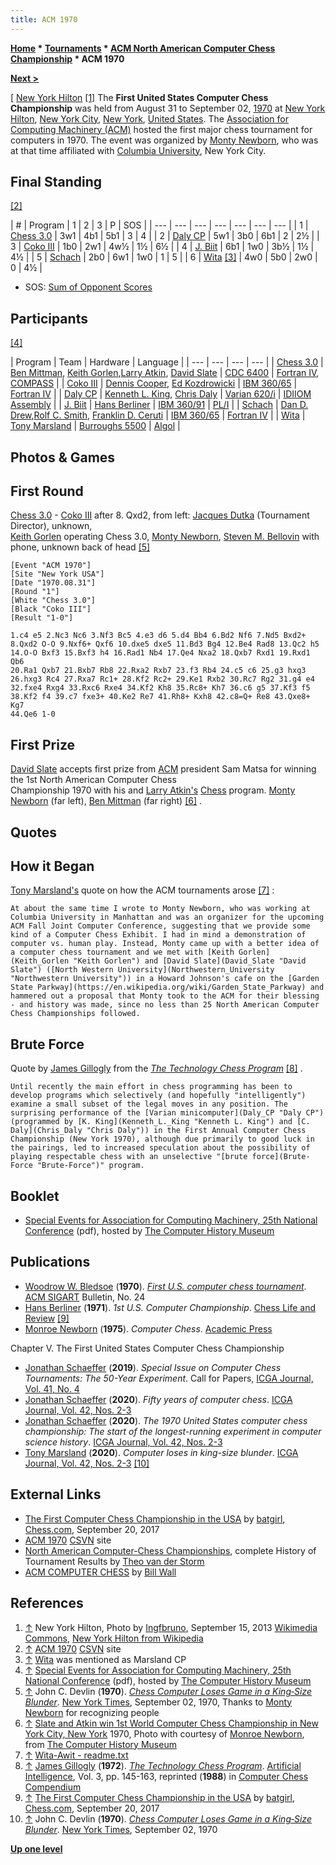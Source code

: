 ```yaml
---
title: ACM 1970
---
```

**[Home](Home "Home") * [Tournaments](Tournaments_and_Matches "Tournaments and Matches") * [ACM North American Computer Chess Championship](ACM_North_American_Computer_Chess_Championship "ACM North American Computer Chess Championship") * ACM 1970**

**[Next >](ACM_1971 "ACM 1971")**

\[ [New York Hilton](https://en.wikipedia.org/wiki/New_York_Hilton_Midtown) <a id="cite-note-1" href="#cite-ref-1">[1]</a>
The **First United States Computer Chess Championship** was held from August 31 to September 02, [1970](Timeline#1970 "Timeline") at [New York Hilton](https://en.wikipedia.org/wiki/New_York_Hilton_Midtown), [New York City](https://en.wikipedia.org/wiki/New_York_City), [New York](https://en.wikipedia.org/wiki/New_York), [United States](https://en.wikipedia.org/wiki/United_States). The [Association for Computing Machinery (ACM)](ACM "ACM") hosted the first major chess tournament for computers in 1970. The event was organized by [Monty Newborn](Monroe_Newborn "Monroe Newborn"), who was at that time affiliated with [Columbia University](Columbia_University "Columbia University"), New York City.

## Final Standing

<a id="cite-note-2" href="#cite-ref-2">[2]</a>

|  #
|  Program
|  1
|  2
|  3
|  P
|  SOS
|
| --- | --- | --- | --- | --- | --- | --- |
|  1
| [Chess 3.0](</Chess_(Program)> "Chess (Program)") |  3w1
|  4b1
|  5b1
|  3
|  4
|
|  2
| [Daly CP](Daly_CP "Daly CP") |  5w1
|  3b0
|  6b1
|  2
|  2½
|
|  3
| [Coko III](Coko "Coko") |  1b0
|  2w1
|  4w½
|  1½
|  6½
|
|  4
| [J. Biit](J._Biit "J. Biit") |  6b1
|  1w0
|  3b½
|  1½
|  4½
|
|  5
| [Schach](</Schach_(US)> "Schach (US)") |  2b0
|  6w1
|  1w0
|  1
|  5
|
|  6
| [Wita](Awit "Awit") <a id="cite-note-3" href="#cite-ref-3">[3]</a> |  4w0
|  5b0
|  2w0
|  0
|  4½
|

- SOS: [Sum of Opponent Scores](https://en.wikipedia.org/wiki/Buchholz_system)

## Participants

<a id="cite-note-4" href="#cite-ref-4">[4]</a>

|  Program
|  Team
|  Hardware
|  Language
|
| --- | --- | --- | --- |
| [Chess 3.0](</Chess_(Program)> "Chess (Program)") | [Ben Mittman](Ben_Mittman "Ben Mittman"), [Keith Gorlen](Keith_Gorlen "Keith Gorlen"),[Larry Atkin](Larry_Atkin "Larry Atkin"), [David Slate](David_Slate "David Slate") | [CDC 6400](CDC_6600 "CDC 6600") | [Fortran IV](Fortran "Fortran"), [COMPASS](Assembly "Assembly") |
| [Coko III](Coko "Coko") | [Dennis Cooper](Dennis_Cooper "Dennis Cooper"), [Ed Kozdrowicki](Ed_Kozdrowicki "Ed Kozdrowicki") | [IBM 360/65](IBM_360 "IBM 360") | [Fortran IV](Fortran "Fortran") |
| [Daly CP](Daly_CP "Daly CP") | [Kenneth L. King](Kenneth_L._King "Kenneth L. King"), [Chris Daly](Chris_Daly "Chris Daly") | [Varian 620/i](https://en.wikipedia.org/wiki/Varian_Data_Machines) | [IDIIOM](Kenneth_L._King#IDIIOM "Kenneth L. King") [Assembly](Assembly "Assembly") |
| [J. Biit](J._Biit "J. Biit") | [Hans Berliner](Hans_Berliner "Hans Berliner") | [IBM 360/91](IBM_360 "IBM 360") | [PL/I](index.php?title=PL_1&action=edit&redlink=1 "PL 1 (page does not exist)") |
| [Schach](</Schach_(US)> "Schach (US)") | [Dan D. Drew](Dan_D._Drew "Dan D. Drew"),[Rolf C. Smith](Rolf_C._Smith "Rolf C. Smith"), [Franklin D. Ceruti](Franklin_D._Ceruti "Franklin D. Ceruti") | [IBM 360/65](IBM_360 "IBM 360") | [Fortran IV](Fortran "Fortran") |
| [Wita](Awit "Awit") | [Tony Marsland](Tony_Marsland "Tony Marsland") | [Burroughs 5500](Burroughs_B-5500 "Burroughs B-5500") | [Algol](Algol "Algol") |

## Photos & Games

## First Round

[](File:ACM1970.JPG)
[Chess 3.0](</Chess_(Program)> "Chess (Program)") - [Coko III](Coko "Coko") after 8. Qxd2, from left: [Jacques Dutka](Jacques_Dutka "Jacques Dutka") (Tournament Director), unknown,\
[Keith Gorlen](Keith_Gorlen "Keith Gorlen") operating Chess 3.0, [Monty Newborn](Monroe_Newborn "Monroe Newborn"), [Steven M. Bellovin](Steven_M._Bellovin "Steven M. Bellovin") with phone, unknown back of head <a id="cite-note-5" href="#cite-ref-5">[5]</a>

```
[Event "ACM 1970"]
[Site "New York USA"]
[Date "1970.08.31"]
[Round "1"]
[White "Chess 3.0"]
[Black "Coko III"]
[Result "1-0"]

1.c4 e5 2.Nc3 Nc6 3.Nf3 Bc5 4.e3 d6 5.d4 Bb4 6.Bd2 Nf6 7.Nd5 Bxd2+
8.Qxd2 O-O 9.Nxf6+ Qxf6 10.dxe5 dxe5 11.Bd3 Bg4 12.Be4 Rad8 13.Qc2 h5
14.O-O Bxf3 15.Bxf3 h4 16.Rad1 Nb4 17.Qe4 Nxa2 18.Qxb7 Rxd1 19.Rxd1 Qb6
20.Ra1 Qxb7 21.Bxb7 Rb8 22.Rxa2 Rxb7 23.f3 Rb4 24.c5 c6 25.g3 hxg3
26.hxg3 Rc4 27.Rxa7 Rc1+ 28.Kf2 Rc2+ 29.Ke1 Rxb2 30.Rc7 Rg2 31.g4 e4
32.fxe4 Rxg4 33.Rxc6 Rxe4 34.Kf2 Kh8 35.Rc8+ Kh7 36.c6 g5 37.Kf3 f5
38.Kf2 f4 39.c7 fxe3+ 40.Ke2 Re7 41.Rh8+ Kxh8 42.c8=Q+ Re8 43.Qxe8+ Kg7
44.Qe6 1-0

```

## First Prize

[](http://www.computerhistory.org/chess/full_record.php?iid=stl-430b9bbda1178)
[David Slate](David_Slate "David Slate") accepts first prize from [ACM](ACM "ACM") president Sam Matsa for winning the 1st North American Computer Chess\
Championship 1970 with his and [Larry Atkin's](Larry_Atkin "Larry Atkin") [Chess](</Chess_(Program)> "Chess (Program)") program. [Monty Newborn](Monroe_Newborn "Monroe Newborn") (far left), [Ben Mittman](Ben_Mittman "Ben Mittman") (far right) <a id="cite-note-6" href="#cite-ref-6">[6]</a> .

## Quotes

## How it Began

[Tony Marsland's](Tony_Marsland "Tony Marsland") quote on how the ACM tournaments arose <a id="cite-note-7" href="#cite-ref-7">[7]</a> :

```
At about the same time I wrote to Monty Newborn, who was working at Columbia University in Manhattan and was an organizer for the upcoming ACM Fall Joint Computer Conference, suggesting that we provide some kind of a Computer Chess Exhibit. I had in mind a demonstration of computer vs. human play. Instead, Monty came up with a better idea of a computer chess tournament and we met with [Keith Gorlen](Keith_Gorlen "Keith Gorlen") and [David Slate](David_Slate "David Slate") ([North Western University](Northwestern_University "Northwestern University")) in a Howard Johnson's cafe on the [Garden State Parkway](https://en.wikipedia.org/wiki/Garden_State_Parkway) and hammered out a proposal that Monty took to the ACM for their blessing - and history was made, since no less than 25 North American Computer Chess Championships followed. 

```

## Brute Force

Quote by [James Gillogly](James_Gillogly "James Gillogly") from the *[The Technology Chess Program](Tech "Tech")* <a id="cite-note-8" href="#cite-ref-8">[8]</a> .

```
Until recently the main effort in chess programming has been to develop programs which selectively (and hopefully "intelligently") examine a small subset of the legal moves in any position. The surprising performance of the [Varian minicomputer](Daly_CP "Daly CP") (programmed by [K. King](Kenneth_L._King "Kenneth L. King") and [C. Daly](Chris_Daly "Chris Daly")) in the First Annual Computer Chess Championship (New York 1970), although due primarily to good luck in the pairings, led to increased speculation about the possibility of playing respectable chess with an unselective "[brute force](Brute-Force "Brute-Force")" program. 

```

## Booklet

- [Special Events for Association for Computing Machinery, 25th National Conference](http://archive.computerhistory.org/projects/chess/related_materials/text/3-0%20and%203-1%20and%203-2%20and%203-3%20and%205-2.1970_ACM_70/1970_ACM.062303010.pdf) (pdf), hosted by [The Computer History Museum](The_Computer_History_Museum "The Computer History Museum")

## Publications

- [Woodrow W. Bledsoe](Woodrow_W._Bledsoe "Woodrow W. Bledsoe") (**1970**). *[First U.S. computer chess tournament](http://dl.acm.org/citation.cfm?id=1045152&dl=ACM&coll=DL&CFID=93686231&CFTOKEN=33609862)*. [ACM SIGART](ACM#SIG "ACM") Bulletin, No. 24
- [Hans Berliner](Hans_Berliner "Hans Berliner") (**1971**). *1st U.S. Computer Championship*. [Chess Life and Review](https://en.wikipedia.org/wiki/Chess_Life) <a id="cite-note-9" href="#cite-ref-9">[9]</a>
- [Monroe Newborn](Monroe_Newborn "Monroe Newborn") (**1975**). *Computer Chess*. [Academic Press](https://en.wikipedia.org/wiki/Academic_Press)

Chapter V. The First United States Computer Chess Championship

- [Jonathan Schaeffer](Jonathan_Schaeffer "Jonathan Schaeffer") (**2019**). *Special Issue on Computer Chess Tournaments: The 50-Year Experiment*. Call for Papers, [ICGA Journal, Vol. 41, No. 4](ICGA_Journal#41_4 "ICGA Journal")
- [Jonathan Schaeffer](Jonathan_Schaeffer "Jonathan Schaeffer") (**2020**). *Fifty years of computer chess*. [ICGA Journal, Vol. 42, Nos. 2-3](ICGA_Journal#42_23 "ICGA Journal")
- [Jonathan Schaeffer](Jonathan_Schaeffer "Jonathan Schaeffer") (**2020**). *The 1970 United States computer chess championship: The start of the longest-running experiment in computer science history*. [ICGA Journal, Vol. 42, Nos. 2-3](ICGA_Journal#42_23 "ICGA Journal")
- [Tony Marsland](Tony_Marsland "Tony Marsland") (**2020**). *Computer loses in king-size blunder*. [ICGA Journal, Vol. 42, Nos. 2-3](ICGA_Journal#42_23 "ICGA Journal") <a id="cite-note-10" href="#cite-ref-10">[10]</a>

## External Links

- [The First Computer Chess Championship in the USA](https://www.chess.com/article/view/the-first-computer-chess-champinship-in-the-usa) by [batgirl](https://www.chess.com/member/batgirl), [Chess.com](index.php?title=Chess.com&action=edit&redlink=1 "Chess.com (page does not exist)"), September 20, 2017
- [ACM 1970](http://www.csvn.nl/index.php/historie/computer-computer/83-acm-1970) [CSVN](CSVN "CSVN") site
- [North American Computer-Chess Championships](http://old.csvn.nl/ncc_hist.html), complete History of Tournament Results by [Theo van der Storm](Theo_van_der_Storm "Theo van der Storm")
- [ACM COMPUTER CHESS](http://ed-thelen.org/comp-hist/ACM-ComputerChessWall.html) by [Bill Wall](index.php?title=Bill_Wall&action=edit&redlink=1 "Bill Wall (page does not exist)")

## References

1. <a id="cite-ref-1" href="#cite-note-1">↑</a> New York Hilton, Photo by [Ingfbruno](https://commons.wikimedia.org/wiki/User:Ingfbruno), September 15, 2013 [Wikimedia Commons](https://en.wikipedia.org/wiki/Wikimedia_Commons), [New York Hilton from Wikipedia](https://en.wikipedia.org/wiki/New_York_Hilton_Midtown)
1. <a id="cite-ref-2" href="#cite-note-2">↑</a> [ACM 1970](http://www.csvn.nl/index.php/historie/computer-computer/83-acm-1970) [CSVN](CSVN "CSVN") site
1. <a id="cite-ref-3" href="#cite-note-3">↑</a> [Wita](Awit "Awit") was mentioned as Marsland CP
1. <a id="cite-ref-4" href="#cite-note-4">↑</a> [Special Events for Association for Computing Machinery, 25th National Conference](http://archive.computerhistory.org/projects/chess/related_materials/text/3-0%20and%203-1%20and%203-2%20and%203-3%20and%205-2.1970_ACM_70/1970_ACM.062303010.pdf) (pdf), hosted by [The Computer History Museum](The_Computer_History_Museum "The Computer History Museum")
1. <a id="cite-ref-5" href="#cite-note-5">↑</a> John C. Devlin (**1970**). *[Chess Computer Loses Game in a King‐Size Blunder](https://www.nytimes.com/1970/09/02/archives/chess-computer-loses-game-in-a-kingsize-blunder.html)*. [New York Times](https://en.wikipedia.org/wiki/The_New_York_Times), September 02, 1970, Thanks to [Monty Newborn](Monroe_Newborn "Monroe Newborn") for recognizing people
1. <a id="cite-ref-6" href="#cite-note-6">↑</a> [Slate and Atkin win 1st World Computer Chess Championship in New York City, New York](http://www.computerhistory.org/chess/full_record.php?iid=stl-430b9bbda1178) 1970, Photo with courtesy of [Monroe Newborn](Monroe_Newborn "Monroe Newborn"), from [The Computer History Museum](The_Computer_History_Museum "The Computer History Museum")
1. <a id="cite-ref-7" href="#cite-note-7">↑</a> [Wita-Awit - readme.txt](http://webdocs.cs.ualberta.ca/~tony/Public/Awit-Wita-ComputerChess/Awit-Wita-ReadMe/wita-history-readme.txt)
1. <a id="cite-ref-8" href="#cite-note-8">↑</a> [James Gillogly](James_Gillogly "James Gillogly") (**1972**). *[The Technology Chess Program](http://www.sciencedirect.com/science/article/pii/0004370272900458)*. [Artificial Intelligence](https://en.wikipedia.org/wiki/Artificial_Intelligence_%28journal%29), Vol. 3, pp. 145-163, reprinted (**1988**) in [Computer Chess Compendium](Computer_Chess_Compendium "Computer Chess Compendium")
1. <a id="cite-ref-9" href="#cite-note-9">↑</a> [The First Computer Chess Championship in the USA](https://www.chess.com/article/view/the-first-computer-chess-champinship-in-the-usa) by [batgirl](https://www.chess.com/member/batgirl), [Chess.com](index.php?title=Chess.com&action=edit&redlink=1 "Chess.com (page does not exist)"), September 20, 2017
1. <a id="cite-ref-10" href="#cite-note-10">↑</a> John C. Devlin (**1970**). *[Chess Computer Loses Game in a King‐Size Blunder](https://www.nytimes.com/1970/09/02/archives/chess-computer-loses-game-in-a-kingsize-blunder.html)*. [New York Times](https://en.wikipedia.org/wiki/The_New_York_Times), September 02, 1970

**[Up one level](ACM_North_American_Computer_Chess_Championship "ACM North American Computer Chess Championship")**

